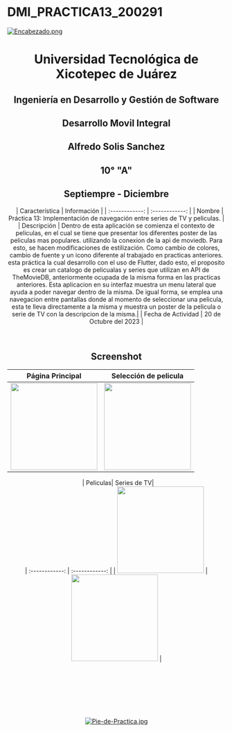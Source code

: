 # DMI_PRACTICA13_200291

[![Encabezado.png](https://i.postimg.cc/PJKtvHNC/Encabezado.png)](https://postimg.cc/K3kXCdPb)

<div align="center">
  
# Universidad Tecnológica de Xicotepec de Juárez

## Ingeniería en Desarrollo y Gestión de Software

## Desarrollo Movil Integral

## Alfredo Solis Sanchez
 
## 10° "A"

## Septiempre - Diciembre


&nbsp;
&nbsp;
|  Característica |  Información |
| :------------: | :------------: |
| Nombre  |  Práctica 13: Implementación de navegación entre series de TV y peliculas. |
| Descripción  | Dentro de esta aplicación se comienza el contexto de peliculas, en el cual se tiene que presentar los diferentes poster de las peliculas mas populares. utilizando la conexion de la api de moviedb. Para esto, se hacen modificaciones de estilización. Como cambio de colores, cambio de fuente y un icono diferente al trabajado en practicas anteriores. esta práctica la cual desarrollo con el uso de Flutter, dado esto, el proposito es crear un catalogo de pelicualas y series que utilizan en API de TheMovieDB, anteriormente ocupada de la misma forma en las practicas anteriores. Esta aplicacion en su interfaz muestra un menu lateral que ayuda a poder navegar dentro de la misma. De igual forma, se emplea una navegacion entre pantallas donde al momento de seleccionar una pelicula, esta te lleva directamente a la misma y muestra un poster de la pelicula o serie de TV con la descripcion de la misma.|
|  Fecha de Actividad  |  20 de Octubre del 2023  |

&nbsp;
&nbsp;

## Screenshot 

|  Página Principal| Selección de pelicula  |    
| :------------: | :------------: | 
|  <img src="https://i.postimg.cc/QM5PN5nv/dd.jpg" width="200"/> | <img src="https://i.postimg.cc/vT8SvKHd/ddd.jpg" width="200"/>  |

&nbsp;
|  Peliculas| Series  de TV|    
| :------------: | :------------: | 
|  <img src="https://i.postimg.cc/BQK2VgLW/dd.jpg" width="200"/> | <img src="https://i.postimg.cc/7Y0m2DNT/ddd.jpg" width="200"/>  |


&nbsp;
&nbsp;




<br>
<br>
<br>
<br>

[![Pie-de-Practica.jpg](https://i.postimg.cc/MKKZ2nrV/Pie-de-Practica.jpg)](https://postimg.cc/WtCc01V1)
